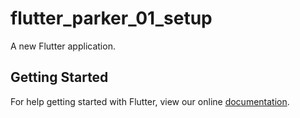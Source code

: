 # flutter_parker_01_setup

A new Flutter application.

## Getting Started

For help getting started with Flutter, view our online
[documentation](https://flutter.io/).

